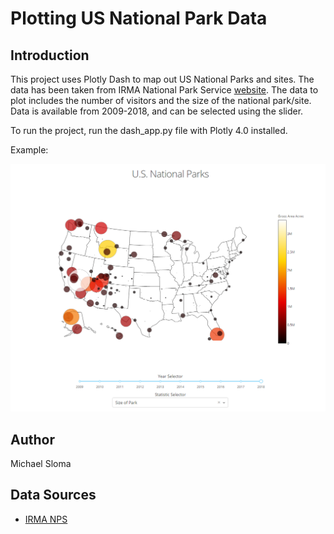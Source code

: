# Plotting US National Park Data

## Introduction

This project uses Plotly Dash to map out US National Parks and sites. The data has been taken from IRMA National Park
Service [website](https://irma.nps.gov/). The data to plot includes the number of visitors and the size of the national
park/site. Data is available from 2009-2018, and can be selected using the slider.

To run the project, run the dash_app.py file with Plotly 4.0 installed.

Example:

![Example Image](example.PNG)

## Author
Michael Sloma

## Data Sources
* [IRMA NPS](https://irma.nps.gov/)
